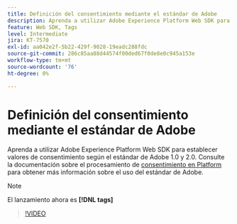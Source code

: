 ```yaml
---
title: Definición del consentimiento mediante el estándar de Adobe
description: Aprenda a utilizar Adobe Experience Platform Web SDK para establecer valores de consentimiento según el estándar de Adobe 1.0 y 2.0.
feature: Web SDK, Tags
level: Intermediate
jira: KT-7570
exl-id: aa042e2f-5b22-429f-9028-19eadc288fdc
source-git-commit: 286c85aa88d44574f00ded67f0de8e0c945a153e
workflow-type: tm+mt
source-wordcount: '76'
ht-degree: 0%

---
```


# Definición del consentimiento mediante el estándar de Adobe

Aprenda a utilizar Adobe Experience Platform Web SDK para establecer valores de consentimiento según el estándar de Adobe 1.0 y 2.0. Consulte la documentación sobre el procesamiento de [consentimiento en Platform](https://experienceleague.adobe.com/docs/experience-platform/landing/governance-privacy-security/consent/iab/overview.html) para obtener más información sobre el uso del estándar de Adobe.

>[!NOTE]
>
> El lanzamiento ahora es **[!DNL tags]**

>[!VIDEO](https://video.tv.adobe.com/v/332694/?learn=on&enablevpops)

